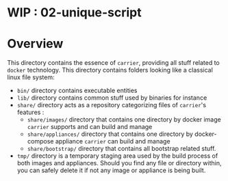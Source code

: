 # WIP : 02-unique-script

Overview
========

This directory contains the essence of `carrier`, providing all stuff related to
`docker` technology.
This directory contains folders looking like a classical linux file system:

- `bin/` directory contains executable entities
- `lib/` directory contains common stuff used by binaries for instance
- `share/` directory acts as a repository categorizing files of `carrier`'s
features :
  - `share/images/` directory that contains one directory by docker image
`carrier` supports and can build and manage
  - `share/appliances/` directory that contains one directory by docker-compose
appliance `carrier` can build and manage
  - `share/bootstrap/` directory that contains all bootstrap related stuff.
- `tmp/` directory is a temporary staging area used by the build process of both
images and appliances. Should you find any file or directory within, you can
safely delete it if not any image or appliance is being built.
